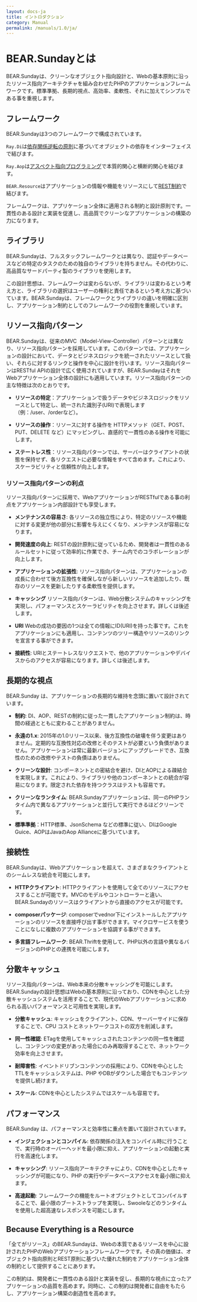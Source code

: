 ```yaml
---
layout: docs-ja
title: イントロダクション
category: Manual
permalink: /manuals/1.0/ja/
---
```


# BEAR.Sundayとは

BEAR.Sundayは、クリーンなオブジェクト指向設計と、Webの基本原則に沿ったリソース指向アーキテクチャを組み合わせたPHPのアプリケーションフレームワークです。標準準拠、長期的視点、高効率、柔軟性、それに加えてシンプルである事を重視します。

## フレームワーク

BEAR.Sundayは3つのフレームワークで構成されています。

`Ray.Di`は[依存関係逆転の原則](http://en.wikipedia.org/wiki/Dependency_inversion_principle)に基づいてオブジェクトの依存をインターフェイスで結びます。

`Ray.Aop`は[アスペクト指向プログラミング](http://en.wikipedia.org/wiki/Aspect-oriented_programming)で本質的関心と横断的関心を結びます。

`BEAR.Resource`はアプリケーションの情報や機能をリソースにして[REST制約](https://en.wikipedia.org/wiki/Representational_state_transfer)で結びます。

フレームワークは、アプリケーション全体に適用される制約と設計原則です。一貫性のある設計と実装を促進し、高品質でクリーンなアプリケーションの構築の力になります。

## ライブラリ

BEAR.Sundayは、フルスタックフレームワークとは異なり、認証やデータベースなどの特定のタスクのための独自のライブラリを持ちません。その代わりに、高品質なサードパーティ製のライブラリを使用します。

この設計思想は、フレームワークは変わらないが、ライブラリは変わるという考え方と、ライブラリの選択はユーザーの権利と責任であるという考え方に基づいています。BEAR.Sundayは、フレームワークとライブラリの違いを明確に区別し、アプリケーション制約としてのフレームワークの役割を重視しています。

## リソース指向パターン

BEAR.Sundayは、従来のMVC（Model-View-Controller）パターンとは異なり、リソース指向パターンを採用しています。このパターンでは、アプリケーションの設計において、データとビジネスロジックを統一されたリソースとして扱い、それらに対するリンクと操作を中心に設計を行います。リソース指向パターンはRESTful APIの設計で広く使用されていますが、BEAR.SundayはそれをWebアプリケーション全体の設計にも適用しています。リソース指向パターンの主な特徴は次のとおりです。

- **リソースの特定**：アプリケーションで扱うデータやビジネスロジックをリソースとして特定し、統一された識別子(URI)で表現します（例：/user、/orderなど）。

- **リソースの操作**：リソースに対する操作を HTTPメソッド（GET、POST、PUT、DELETE など）にマッピングし、直感的で一貫性のある操作を可能にします。
- **ステートレス性**：リソース指向パターンでは、サーバーはクライアントの状態を保持せず、各リクエストに必要な情報をすべて含めます。これにより、スケーラビリティと信頼性が向上します。

### リソース指向パターンの利点

リソース指向パターンに採用で、WebアプリケーションがRESTfulである事の利点をアプリケーション内部設計でも享受します。

- **メンテナンスの容易さ**: 各リソースの独立性により、特定のリソースや機能に対する変更が他の部分に影響を与えにくくなり、メンテナンスが容易になります。

- **開発速度の向上**:
  RESTの設計原則に従っているため、開発者は一貫性のあるルールセットに従って効率的に作業でき、チーム内でのコラボレーションが向上します。

- **アプリケーションの拡張性**: リソース指向パターンは、アプリケーションの成長に合わせて後方互換性を確保しながら新しいリソースを追加したり、既存のリソースを更新したりする柔軟性を提供します。

- **キャッシング**
  リソース指向パターンは、Web分散システムのキャッシングを実現し、パフォーマンスとスケーラビリティを向上させます。詳しくは後述します。

- **URI**
  Webの成功の要因の1つは全ての情報にID(URI)を持った事です。これをアプリケーションにも適用し、コンテンツのツリー構造やリソースのリンクを宣言する事ができます。

- **接続性**:
  URIとステートレスなリクエストで、他のアプリケーションやデバイスからのアクセスが容易になります。詳しくは後述します。

## 長期的な視点

BEAR.Sunday は、アプリケーションの長期的な維持を念頭に置いて設計されています。

- **制約**: DI、AOP、RESTの制約に従った一貫したアプリケーション制約は、時間の経過とともに変わることがありません。

- **永遠の1.x**: 2015年の1.0リリース以来、後方互換性の破壊を伴う変更はありません。定期的な互換性対応の改修とそのテストが必要という負債がありません。アプリケーションは常に最新バージョンにアップグレードでき、互換性のための改修やテストの負債はありません。

- **クリーンな設計**: コンポーネントとの密結合を避け、DIとAOPによる疎結合を実現します。これにより、ライブラリや他のコンポーネントとの統合が容易になります。限定された依存を持つクラスはテストも容易です。

- **クリーンなランタイム**: BEAR.Sundayアプリケーションは、同一のPHPランタイム内で異なるアプリケーションと並行して実行できるほどクリーンです。

- **標準準拠**：HTTP標準、JsonSchema などの標準に従い、DIはGoogle Guice、AOPはJavaのAop Allianceに基づいています。

## 接続性

BEAR.Sundayは、Webアプリケーションを超えて、さまざまなクライアントとのシームレスな統合を可能にします。

- **HTTPクライアント**:
  HTTPクライアントを使用して全てのリソースにアクセスすることが可能です。MVCのモデルやコントローラーと違い、BEAR.Sundayのリソースはクライアントから直接のアクセスが可能です。

- **composerパッケージ**:
  composerでvednor下にインストールしたアプリケーションのリソースを直接呼び出す事ができます。マイクロサービスを使うことになしに複数のアプリケーションを協調する事ができます。

- **多言語フレームワーク**:
  BEAR.Thriftを使用して、PHP以外の言語や異なるバージョンのPHPとの連携を可能にします。

## 分散キャッシュ

リソース指向パターンは、Web本来の分散キャッシングを可能にします。BEAR.Sundayの設計思想はWebの基本原則に沿っており、CDNを中心とした分散キャッシュシステムを活用することで、現代のWebアプリケーションに求められる高いパフォーマンスと可用性を実現します。

- **分散キャッシュ**: キャッシュをクライアント、CDN、サーバーサイドに保存することで、CPU コストとネットワークコストの双方を削減します。

- **同一性確認**:
  ETagを使用してキャッシュされたコンテンツの同一性を確認し、コンテンツの変更があった場合にのみ再取得することで、ネットワーク効率を向上させます。

- **耐障害性**:
  イベントドリブンコンテンツの採用により、CDNを中心としたTTLをキャッシュシステムは、PHP やDBがダウンした場合でもコンテンツを提供し続けます。

- **スケール**:
  CDNを中心としたシステムではスケールも容易です。

## パフォーマンス

BEAR.Sunday は、パフォーマンスと効率性に重点を置いて設計されています。

- **インジェクションとコンパイル**: 依存関係の注入をコンパイル時に行うことで、実行時のオーバーヘッドを最小限に抑え、アプリケーションの起動と実行を高速化します。

- **キャッシング**:
  リソース指向アーキテクチャにより、CDNを中心としたキャッシングが可能になり、PHP の実行やデータベースアクセスを最小限に抑えます。

- **高速起動**:
  フレームワークの機能をルートオブジェクトとしてコンパイルすることで、最小限のブートストラップを実現し、Swooleなどのランタイムを使用した超高速なレスポンスを可能にします。

## Because Everything is a Resource

「全てがリソース」のBEAR.Sundayは、Webの本質であるリソースを中心に設計されたPHPのWebアプリケーションフレームワークです。その真の価値は、オブジェクト指向原則とREST原則に基づいた優れた制約をアプリケーション全体の制約として提供することにあります。

この制約は、開発者に一貫性のある設計と実装を促し、長期的な視点に立ったアプリケーションの品質を高めます。同時に、この制約は開発者に自由をもたらし、アプリケーション構築の創造性を高めます。
